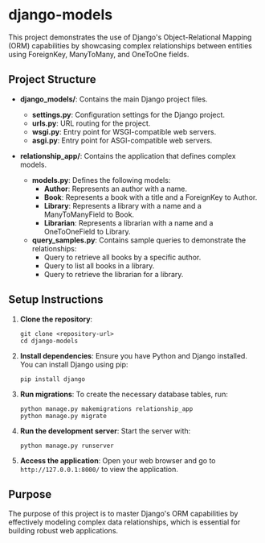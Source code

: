 # django-models

This project demonstrates the use of Django's Object-Relational Mapping (ORM) capabilities by showcasing complex relationships between entities using ForeignKey, ManyToMany, and OneToOne fields.

## Project Structure

- **django_models/**: Contains the main Django project files.
  - **settings.py**: Configuration settings for the Django project.
  - **urls.py**: URL routing for the project.
  - **wsgi.py**: Entry point for WSGI-compatible web servers.
  - **asgi.py**: Entry point for ASGI-compatible web servers.

- **relationship_app/**: Contains the application that defines complex models.
  - **models.py**: Defines the following models:
    - **Author**: Represents an author with a name.
    - **Book**: Represents a book with a title and a ForeignKey to Author.
    - **Library**: Represents a library with a name and a ManyToManyField to Book.
    - **Librarian**: Represents a librarian with a name and a OneToOneField to Library.
  - **query_samples.py**: Contains sample queries to demonstrate the relationships:
    - Query to retrieve all books by a specific author.
    - Query to list all books in a library.
    - Query to retrieve the librarian for a library.

## Setup Instructions

1. **Clone the repository**:
   ```
   git clone <repository-url>
   cd django-models
   ```

2. **Install dependencies**:
   Ensure you have Python and Django installed. You can install Django using pip:
   ```
   pip install django
   ```

3. **Run migrations**:
   To create the necessary database tables, run:
   ```
   python manage.py makemigrations relationship_app
   python manage.py migrate
   ```

4. **Run the development server**:
   Start the server with:
   ```
   python manage.py runserver
   ```

5. **Access the application**:
   Open your web browser and go to `http://127.0.0.1:8000/` to view the application.

## Purpose

The purpose of this project is to master Django's ORM capabilities by effectively modeling complex data relationships, which is essential for building robust web applications.